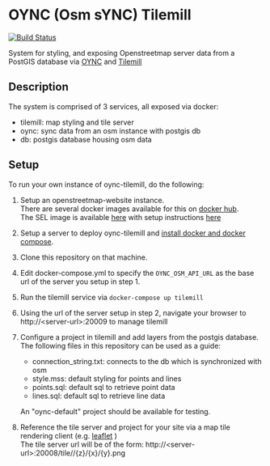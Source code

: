 # OYNC (Osm sYNC) Tilemill

[![Build Status](https://travis-ci.org/SEL-Columbia/oync-tilemill.svg?branch=master)](https://travis-ci.org/SEL-Columbia/oync-tilemill)

System for styling, and exposing Openstreetmap server data from a PostGIS database via [OYNC](https://github.com/SEL-Columbia/oync) and [Tilemill](https://github.com/mapbox/tilemill)

## Description

The system is comprised of 3 services, all exposed via docker:

- tilemill:  map styling and tile server
- oync:  sync data from an osm instance with postgis db
- db:  postgis database housing osm data 

## Setup

To run your own instance of oync-tilemill, do the following:

1.  Setup an openstreetmap-website instance.  
There are several docker images available for this on [docker hub](hub.docker.com).  
The SEL image is available [here](https://hub.docker.com/r/selcolumbia/osm-gridmaps-cgimap) with setup instructions [here](https://github.com/SEL-Columbia/osm-devops)

2.  Setup a server to deploy oync-tilemill and [install docker and docker compose](https://docs.docker.com/engine/installation/).

3.  Clone this repository on that machine.

4.  Edit docker-compose.yml to specify the `OYNC_OSM_API_URL` as the base url of the server you setup in step 1.

5.  Run the tilemill service via `docker-compose up tilemill` 

6.  Using the url of the server setup in step 2, navigate your browser to http://\<server-url>:20009 to manage tilemill

7.  Configure a project in tilemill and add layers from the postgis database.  The following files in this repository can be used as a guide:

	- connection_string.txt:  connects to the db which is synchronized with osm
    - style.mss:  default styling for points and lines
    - points.sql:  default sql to retrieve point data
    - lines.sql:  default sql to retrieve line data
   
    An "oync-default" project should be available for testing.

8.  Reference the tile server and project for your site via a map tile rendering client (e.g. [leaflet](http://leafletjs.com/) )  
    The tile server url will be of the form:  http://\<server-url>:20008/tile/<tilemill-project-name>/{z}/{x}/{y}.png
